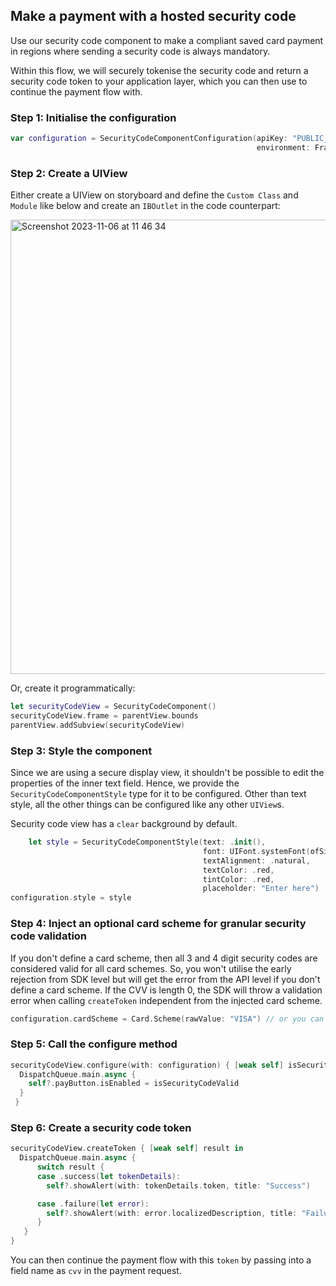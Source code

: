 ## Make a payment with a hosted security code 
Use our security code component to make a compliant saved card payment in regions where sending a security code is always mandatory. 

Within this flow, we will securely tokenise the security code and return a security code token to your application layer, which you can then use to continue the payment flow with.

### Step 1: Initialise the configuration

```swift
var configuration = SecurityCodeComponentConfiguration(apiKey: "PUBLIC_KEY",                        // set your public key
                                                       environment: Frames.Environment.sandbox)     // set the environment
```

### Step 2: Create a UIView

Either create a UIView on storyboard and define the `Custom Class` and `Module` like below and create an `IBOutlet` in the code counterpart:

<img width="727" alt="Screenshot 2023-11-06 at 11 46 34" src="https://github.com/checkout/frames-ios/assets/125963311/ee19b1f8-f3eb-47ee-a20a-e328bdba7001">

Or, create it programmatically:

```swift
let securityCodeView = SecurityCodeComponent()
securityCodeView.frame = parentView.bounds
parentView.addSubview(securityCodeView)
```

### Step 3: Style the component

Since we are using a secure display view, it shouldn't be possible to edit the properties of the inner text field. Hence, we provide the `SecurityCodeComponentStyle` type for it to be configured. Other than text style, all the other things can be configured like any other `UIView`s.

Security code view has a `clear` background by default.

```swift
    let style = SecurityCodeComponentStyle(text: .init(),
                                           font: UIFont.systemFont(ofSize: 24),
                                           textAlignment: .natural,
                                           textColor: .red,
                                           tintColor: .red,
                                           placeholder: "Enter here")
configuration.style = style
```

### Step 4: Inject an optional card scheme for granular security code validation

If you don't define a card scheme, then all 3 and 4 digit security codes are considered valid for all card schemes. So, you won't utilise the early rejection from SDK level but will get the error from the API level if you don't define a card scheme. If the CVV is length 0, the SDK will throw a validation error when calling `createToken` independent from the injected card scheme.

```swift
configuration.cardScheme = Card.Scheme(rawValue: "VISA") // or you can directly use `Card.Scheme.visa`. You should be getting the scheme name string values from your backend.
```

### Step 5: Call the configure method

```swift
securityCodeView.configure(with: configuration) { [weak self] isSecurityCodeValid in
  DispatchQueue.main.async {
    self?.payButton.isEnabled = isSecurityCodeValid 
  }  
 }
```

### Step 6: Create a security code token
```swift
securityCodeView.createToken { [weak self] result in
  DispatchQueue.main.async {
      switch result {
      case .success(let tokenDetails):
        self?.showAlert(with: tokenDetails.token, title: "Success")

      case .failure(let error):
        self?.showAlert(with: error.localizedDescription, title: "Failure")
      }
   }
}
```

You can then continue the payment flow with this `token` by passing into a field name as `cvv` in the payment request. 
